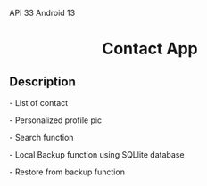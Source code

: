 API 33 Android 13

<h1 align="center" id="title">Contact App</h1>

<h2>Description</h2>
<p id="description">- List of contact</p>
<p id="description">- Personalized profile pic</p>
<p id="description">- Search function</p>
<p id="description">- Local Backup function using SQLlite database</p>
<p id="description">- Restore from backup function</p>

